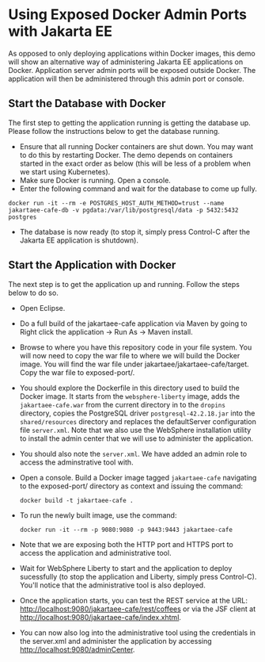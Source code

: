 # Using Exposed Docker Admin Ports with Jakarta EE
As opposed to only deploying applications within Docker images, this demo will show an alternative way of administering Jakarta EE applications on Docker. Application server admin ports will be exposed outside Docker. The application will then be administered through this admin port or console.

## Start the Database with Docker
The first step to getting the application running is getting the database up. Please follow the instructions below to get the database running.

* Ensure that all running Docker containers are shut down. You may want to do this by restarting Docker. The demo depends on containers started in the exact order as below (this will be less of a problem when we start using Kubernetes).
* Make sure Docker is running. Open a console.
* Enter the following command and wait for the database to come up fully.
```
docker run -it --rm -e POSTGRES_HOST_AUTH_METHOD=trust --name jakartaee-cafe-db -v pgdata:/var/lib/postgresql/data -p 5432:5432 postgres
```
* The database is now ready (to stop it, simply press Control-C after the Jakarta EE application is shutdown).

## Start the Application with Docker
The next step is to get the application up and running. Follow the steps below to do so.

* Open Eclipse.
* Do a full build of the jakartaee-cafe application via Maven by going to Right click the application -> Run As -> Maven install.
* Browse to where you have this repository code in your file system. You will now need to copy the war file to where we will build the Docker image. You will find the war file under jakartaee/jakartaee-cafe/target. Copy the war file to exposed-port/.
* You should explore the Dockerfile in this directory used to build the Docker image. It starts from the `websphere-liberty` image, adds the `jakartaee-cafe.war` from the current directory in to the `dropins` directory, copies the PostgreSQL driver `postgresql-42.2.18.jar` into the `shared/resources` directory and replaces the defaultServer configuration file `server.xml`. Note that we also use the WebSphere installation utility to install the admin center that we will use to administer the application.
* You should also note the `server.xml`. We have added an admin role to access the adminstrative tool with.
* Open a console. Build a Docker image tagged `jakartaee-cafe` navigating to the exposed-port/ directory as context and issuing the command:

	```
	docker build -t jakartaee-cafe .
	```
* To run the newly built image, use the command:

	```
	docker run -it --rm -p 9080:9080 -p 9443:9443 jakartaee-cafe
	```
* Note that we are exposing both the HTTP port and HTTPS port to access the application and administrative tool.
* Wait for WebSphere Liberty to start and the application to deploy sucessfully (to stop the application and Liberty, simply press Control-C). You'll notice that the administrative tool is also deployed.
* Once the application starts, you can test the REST service at the URL: [http://localhost:9080/jakartaee-cafe/rest/coffees](http://localhost:9080/jakartaee-cafe/rest/coffees) or via the JSF client at [http://localhost:9080/jakartaee-cafe/index.xhtml](http://localhost:9080/jakartaee-cafe/index.xhtml).
* You can now also log into the administrative tool using the credentials in the server.xml and administer the application by accessing [http://localhost:9080/adminCenter](http://localhost:9080/adminCenter).
